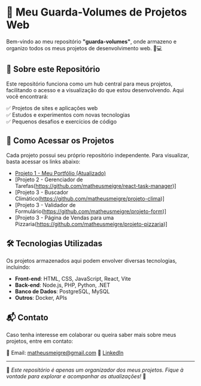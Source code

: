 # 🚀 Meu Guarda-Volumes de Projetos Web

Bem-vindo ao meu repositório **"guarda-volumes"**, onde armazeno e organizo todos os meus projetos de desenvolvimento web. 📂💻  

## 📌 Sobre este Repositório  

Este repositório funciona como um hub central para meus projetos, facilitando o acesso e a visualização do que estou desenvolvendo. Aqui você encontrará:  

✅ Projetos de sites e aplicações web  
✅ Estudos e experimentos com novas tecnologias  
✅ Pequenos desafios e exercícios de código  

## 🔗 Como Acessar os Projetos  

Cada projeto possui seu próprio repositório independente. Para visualizar, basta acessar os links abaixo:  

- [Projeto 1 - Meu Portfólio (Atualizado)](https://github.com/matheusmeigre/sa02-my-portfolio)
- [Projeto 2 - Gerenciador de Tarefas(https://github.com/matheusmeigre/react-task-manager)]
- [Projeto 3 - Buscador Climático(https://github.com/matheusmeigre/projeto-clima)]
- [Projeto 3 - Validador de Formulário(https://github.com/matheusmeigre/projeto-form)]
- [Projeto 3 - Página de Vendas para uma Pizzaria(https://github.com/matheusmeigre/projeto-pizzaria)]

## 🛠️ Tecnologias Utilizadas  

Os projetos armazenados aqui podem envolver diversas tecnologias, incluindo:  

- **Front-end**: HTML, CSS, JavaScript, React, Vite
- **Back-end**: Node.js, PHP, Python, .NET 
- **Banco de Dados**: PostgreSQL, MySQL
- **Outros**: Docker, APIs

## 📬 Contato  

Caso tenha interesse em colaborar ou queira saber mais sobre meus projetos, entre em contato:  

📧 Email: matheusmeigre@gmail.com 
🔗 [LinkedIn](https://www.linkedin.com/in/matheus-meigre/)  

---  

📌 *Este repositório é apenas um organizador dos meus projetos. Fique à vontade para explorar e acompanhar as atualizações!* 🚀  
